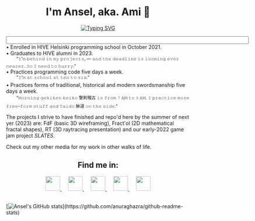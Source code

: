 <!-- well, i doubt no one's ever finding this message ☕
--> 
<div align="center">
<h1 align="center">I'm Ansel, aka. Ami 🌱</h1>
<a href="https://git.io/typing-svg"><img src="https://readme-typing-svg.herokuapp.com?font=Cormoront&pause=1000&color=F9BC2F&width=520&lines=A+fencing+instructor+turned+software+dev.;A+programmer+by+day%2C+a+swordsman+by+night.;See+my+portfolio+and+more+at+anselnettl.es" alt="Typing SVG" /></a>

<div align="left"><p><input size="80">
• Enrolled in HIVE Helsinki programming school in October 2021.<br>
• Graduates to HIVE alumni in 2023.<br>
&emsp;&emsp;<sup>"𝙸'𝚖 𝚋𝚎𝚑𝚒𝚗𝚍 𝚒𝚗 𝚖𝚢 𝚙𝚛𝚘𝚓𝚎𝚌𝚝𝚜, — 𝚊𝚗𝚍 𝚝𝚑𝚎 𝚍𝚎𝚊𝚍𝚕𝚒𝚗𝚎 𝚒𝚜 𝚕𝚘𝚘𝚖𝚒𝚗𝚐 𝚎𝚟𝚎𝚛 𝚗𝚎𝚊𝚛𝚎𝚛. 𝚂𝚘 𝙸 𝚗𝚎𝚎𝚍 𝚝𝚘 𝚑𝚞𝚛𝚛𝚢."</sup><br>
• Practices programming code five days a week.<br>
&emsp;&emsp;<sup>"𝙸'𝚖 𝚊𝚝 𝚜𝚌𝚑𝚘𝚘𝚕 𝚊𝚝 𝚝𝚎𝚗 𝚝𝚘 𝚜𝚒𝚡."</sup><br>
• Practices forms of traditional, historical and modern swordsmanship five days a week.<br>
&emsp;&emsp;<sup>"𝙼𝚘𝚛𝚗𝚒𝚗𝚐 𝚐𝚎𝚔𝚒𝚔𝚎𝚗 𝚔𝚎𝚒𝚔𝚘 撃剣稽古 𝚒𝚜 𝚏𝚛𝚘𝚖 𝟽 𝙰𝙼 𝚝𝚘 𝟿 𝙰𝙼.  𝙸 𝚙𝚛𝚊𝚌𝚝𝚒𝚌𝚎 𝚖𝚘𝚛𝚎 𝚏𝚛𝚎𝚎-𝚏𝚘𝚛𝚖 𝚜𝚝𝚞𝚏𝚏 𝚊𝚗𝚍 𝚃𝚊𝚒𝚍𝚘 躰道 𝚘𝚗 𝚝𝚑𝚎 𝚜𝚒𝚍𝚎."</sup><br></input></p>

The projects I strive to have finished and repo'd here by the summer of next yer (2023) are: 
FdF (basic 3D wireframing), Fract'ol (2D mathematical fractal shapes), RT (3D raytracing presentation) and our early-2022 game jam project <i>SLATES</i>.<br>

Check out my other media for my work in other walks of life.

<div align="center">  
<h2>Find me in:</h2>
<a href="https://www.linkedin.com/in/anselnettles/">
<img src="https://cdn-icons-png.flaticon.com/512/1384/1384171.png" height="40px" width="40px"/>
  </a>&emsp;
  <a href="https://www.twitter.com/anselnettles">
<img src="https://cdn-icons-png.flaticon.com/512/1384/1384174.png" height="40px" width="40px"/>
  </a>&emsp;
  <a href="https://www.instagram.com/ansel.nettles">
<img src="https://cdn-icons-png.flaticon.com/512/1384/1384172.png" height="40px" width="40px"/>
  </a>&emsp;
<a href="mailto:aviholai@student.hive.fi">
<img src="https://cdn-icons-png.flaticon.com/512/747/747828.png" height="40px" width="40px"/>
  </a>&emsp;
  <a href="http://anselnettl.es">
<img src="https://cdn-icons-png.flaticon.com/512/7166/7166224.png" height="40px" width="40px"/>
</a>
</div>
<br>

[![Ansel's GitHub stats](https://github-readme-stats.vercel.app/api?username=anselnettles&count_private=true&show_icons=true&theme=gruvbox&bg_color=0d1117&hide_border=TRUE&include_all_commits&hide=contribs&custom_title=Stats:)](https://github.com/anuraghazra/github-readme-stats)
